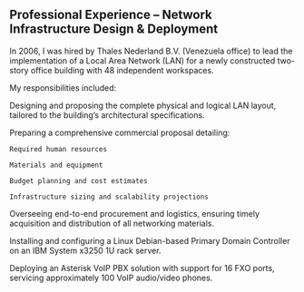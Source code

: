## Professional Experience – Network Infrastructure Design & Deployment

In 2006, I was hired by Thales Nederland B.V. (Venezuela office) to lead the implementation of a Local Area Network (LAN) for a newly constructed two-story office building with 48 independent workspaces.

My responsibilities included:

Designing and proposing the complete physical and logical LAN layout, tailored to the building’s architectural specifications.

Preparing a comprehensive commercial proposal detailing:

    Required human resources

    Materials and equipment

    Budget planning and cost estimates

    Infrastructure sizing and scalability projections

Overseeing end-to-end procurement and logistics, ensuring timely acquisition and distribution of all networking materials.

Installing and configuring a Linux Debian-based Primary Domain Controller on an IBM System x3250 1U rack server.

Deploying an Asterisk VoIP PBX solution with support for 16 FXO ports, servicing approximately 100 VoIP audio/video phones.
